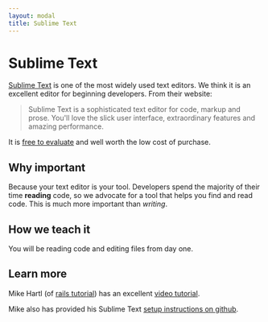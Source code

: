 ```yaml
---
layout: modal
title: Sublime Text
---
```


Sublime Text
======

[Sublime Text](http://www.sublimetext.com/) is one of the most widely used text editors.  We think it is an excellent editor for beginning developers. From their website:

> Sublime Text is a sophisticated text editor for code, markup and prose.
> You'll love the slick user interface, extraordinary features and amazing performance.

It is [free to evaluate](http://www.sublimetext.com) and well worth the low cost of purchase.

Why important
---

Because your text editor is your tool.  Developers spend the majority of their time **reading** code, so we advocate for a tool that helps you find and read code.  This is much more important than *writing*.

How we teach it
---

You will be reading code and editing files from day one.

Learn more
---

Mike Hartl (of [rails tutorial](http://railstutorial.org)) has an excellent [video tutorial](http://www.youtube.com/watch?v=05x1Jk4rT1A).

Mike also has provided his Sublime Text [setup instructions on github](https://github.com/mhartl/rails_tutorial_sublime_text).


